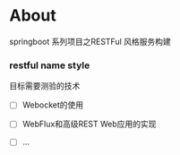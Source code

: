 
# About  

springboot 系列项目之RESTFul 风格服务构建  

### restful name style  

目标需要测验的技术  

- [ ] Webocket的使用
- [ ] WebFlux和高级REST Web应用的实现
- [ ] ...






